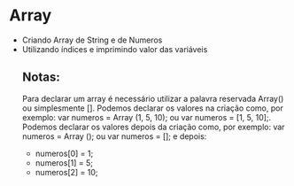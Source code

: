 <h1>Array</h1>
<ul>
    <li>Criando Array de String e de Numeros</li>
    <li>Utilizando índices e imprimindo valor das variáveis</li>
    <h2>Notas:</h2>
    <p>
        Para declarar um array é necessário utilizar a palavra reservada Array() ou simplesmente []. Podemos declarar os valores na criação como, por exemplo: var numeros = Array (1, 5, 10); ou var numeros = [1, 5, 10];. Podemos declarar os valores depois da
        criação como, por exemplo: var numeros = Array (); ou var numeros = []; e depois:
        <ul>
            <li>numeros[0] = 1;</li>
            <li>numeros[1] = 5;</li>
            <li>numeros[2] = 10;</li>
        </ul>
    </p>

</ul>
